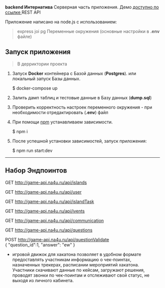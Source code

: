 **backend Интернатива** Серверная часть приложения. Демо [доступно по ссылке ](http://game-api.na4u.ru/) REST API
 
Приложение написано на node.js с использованием:

> express
> joi 
> pg
> Переменные окружения (основные настройки в **.env** файле)


## Запуск приложения

> В дерриктории проекта

1. Запуск **Docker** контейнера с Базой данных (**Postgres**). или локальный запуск Базы данных.

   $ docker-compose up

2. Залить дамп таблиц и тестовые данные в Базу данных (**dump.sql**)

3. Проверить корректность настроек переменного окружения - при необходимости отредактировать (**.env**) файл

4. При помощи [npm](https://npmjs.org/) устанавливаем зависимости.

   $ npm i

5. После успешной установки зависимостей, запуск приложения:

   $ npm run start:dev

---

## Набор Эндпоинтов

GET http://game-api.na4u.ru/api/islands

GET http://game-api.na4u.ru/api/user

GET http://game-api.na4u.ru/api/islandTask

GET http://game-api.na4u.ru/api/ivents


GET http://game-api.na4u.ru/api/communication


GET http://game-api.na4u.ru/api/questions

POST http://game-api.na4u.ru/api/questionValidate  
 {
     "question_id":1,
     "answer": "ew"
 }






 - игровой движок для хакатона позволяет в удобном формате предоставлять участникам информацию о чек-поинтах, назначенных трекерах, расписании мероприятий хакатона. Участники скачивают данные по кейсам, загружают решения, проводят звонки по чек-поинтам и отслеживают свой статус, не выходя из личного кабинета. 






















